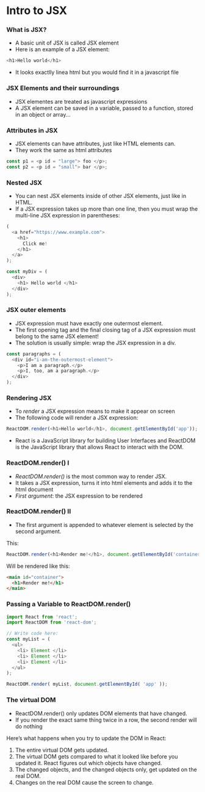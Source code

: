# Intro to JSX

### What is JSX?
- A basic unit of JSX is called JSX element
- Here is an example of a JSX element: 

```javascript
<h1>Hello world</h1>
```
- It looks exactlly linea html but you would find it in a javascript file

### JSX Elements and their surroundings
- JSX elementes are treated as javascript expressions
- A JSX element can be saved in a variable, passed to a function, stored in an object or array...

### Attributes in JSX
- JSX elements can have attributes, just like HTML elements can.
- They work the same as html attributes

```javascript
const p1 = <p id = "large"> foo </p>;
const p2 = <p id = "small"> bar </p>;
```

### Nested JSX
- You can nest JSX elements inside of other JSX elements, just like in HTML.
- If a JSX expression takes up more than one line, then you must wrap the multi-line JSX expression in parentheses:

```javascript
(
  <a href="https://www.example.com">
    <h1>
      Click me!
    </h1>
  </a>
);
```

```javascript
const myDiv = (
  <div> 
    <h1> Hello world </h1>
  </div>
);
```

### JSX outer elements

- JSX expression must have exactly one outermost element.
- The first opening tag and the final closing tag of a JSX expression must belong to the same JSX element!
- The solution is usually simple: wrap the JSX expression in a div.

```javascript
const paragraphs = (
  <div id="i-am-the-outermost-element">
    <p>I am a paragraph.</p>
    <p>I, too, am a paragraph.</p>
  </div>
);
```

### Rendering JSX
- To *render* a JSX expression means to make it appear on screen
- The following code will render a JSX expression:

```javascript
ReactDOM.render(<h1>Hello world</h1>, document.getElementById('app'));
```

- React is a JavaScript library for building User Interfaces and ReactDOM is the JavaScript library that allows React to interact with the DOM.

### ReactDOM.render() I
- *ReactDOM.render()* is the most common way to render JSX.
- It takes a JSX expression, turns it into html elements and adds it to the html document
- *First argument*: the JSX expression to be rendered

### ReactDOM.render() II
- The first argument is appended to whatever element is selected by the second argument.

This:
```javascript
ReactDOM.render(<h1>Render me!</h1>, document.getElementById('container'));
```
Will be rendered like this:

```html
<main id="container">
  <h1>Render me!</h1>
</main>
```

### Passing a Variable to ReactDOM.render()

```javascript
import React from 'react';
import ReactDOM from 'react-dom';

// Write code here:
const myList = (
  <ul>
    <li> Element </li>
    <li> Element </li>
    <li> Element </li>
  </ul>
);

ReactDOM.render( myList, document.getElementById( 'app' ));
```

### The virtual DOM
- ReactDOM.render() only updates DOM elements that have changed.
- If you render the exact same thing twice in a row, the second render will do nothing

Here’s what happens when you try to update the DOM in React:

1. The entire virtual DOM gets updated.
2. The virtual DOM gets compared to what it looked like before you updated it. React figures out which objects have changed.
3. The changed objects, and the changed objects only, get updated on the real DOM.
4. Changes on the real DOM cause the screen to change.
